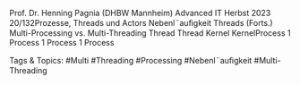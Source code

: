 Prof. Dr. Henning Pagnia (DHBW Mannheim) Advanced IT Herbst 2023 20/132Prozesse, Threads und Actors Nebenl¨auﬁgkeit
Threads (Forts.)
Multi-Processing vs. Multi-Threading
Thread Thread
Kernel KernelProcess 1 Process 1 Process 1 Process

   Tags & Topics:
   #Multi
   #Threading
   #Processing
   #Nebenl¨auﬁgkeit
   #Multi-Threading